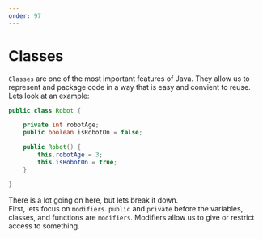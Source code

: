 ```yaml
---
order: 97
---
```


# Classes

`Classes` are one of the most important features of Java. They allow us to represent and package code in a way that is easy and convient to reuse.  
Lets look at an example:
```java
public class Robot {

    private int robotAge;
    public boolean isRobotOn = false;

    public Robot() {
        this.robotAge = 3;
        this.isRobotOn = true;
    }

}
```

There is a lot going on here, but lets break it down.  
First, lets focus on `modifiers`. `public` and `private` before the variables, classes, and functions are `modifiers`. Modifiers allow us to give or restrict access to something.